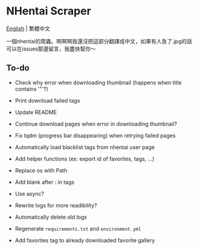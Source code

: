 # NHentai Scraper
[English](https://github.com/miminame-daisuki/nhentai-scraper/blob/main/README.md) | 繁體中文

一個nhentai的爬蟲。啊啊啊我還沒把這部分翻譯成中文，如果有人急了.jpg的話可以在issues那邊留言，我盡快幫你～

## To-do
- Check why error when downloading thumbnail (happens when title contains '"'?)
- Print download failed tags

- Update README
- Continue download pages when error in downloading thumbnail?
- Fix tqdm (progress bar disappearing) when retrying failed pages
- Automatically load blacklist tags from nhentai user page
- Add helper functions (ex: export id of favorites, tags, ...)

- Replace os with Path
- Add blank after : in tags
- Use async?
- Rewrite logs for more readibility?
- Automatically delete old logs
- Regenerate `requirements.txt` and `environment.yml`

- Add favorites tag to already downloaded favorite gallery
